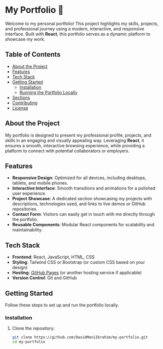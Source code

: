 # My Portfolio 🌟

Welcome to my personal portfolio! This project highlights my skills, projects, and professional journey using a modern, interactive, and responsive interface. Built with **React**, this portfolio serves as a dynamic platform to showcase my work.

## Table of Contents

- [About the Project](#about-the-project)
- [Features](#features)
- [Tech Stack](#tech-stack)
- [Getting Started](#getting-started)
  - [Installation](#installation)
  - [Running the Portfolio Locally](#running-the-portfolio-locally)
- [Sections](#sections)
- [Contributing](#contributing)
- [License](#license)

## About the Project

My portfolio is designed to present my professional profile, projects, and skills in an engaging and visually appealing way. Leveraging **React**, it ensures a smooth, interactive browsing experience, while providing a platform to connect with potential collaborators or employers.

## Features

- **Responsive Design**: Optimized for all devices, including desktops, tablets, and mobile phones.
- **Interactive Interface**: Smooth transitions and animations for a polished user experience.
- **Project Showcase**: A dedicated section showcasing my projects with descriptions, technologies used, and links to live demos or GitHub repositories.
- **Contact Form**: Visitors can easily get in touch with me directly through the portfolio.
- **Reusable Components**: Modular React components for scalability and maintainability.

## Tech Stack

- **Frontend**: React, JavaScript, HTML, CSS
- **Styling**: Tailwind CSS or Bootstrap (or custom CSS based on your design)
- **Hosting**: [GitHub Pages](https://pages.github.com/) (or another hosting service if applicable)
- **Version Control**: Git and GitHub

## Getting Started

Follow these steps to set up and run the portfolio locally.

### Installation

1. Clone the repository:

   ```bash
   git clone https://github.com/DavidManiIbrahim/my-portfolio.git
   cd my-portfolio